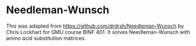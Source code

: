 # Needleman-Wunsch

This was adapted from <a href="https://github.com/drdrsh/Needleman-Wunsch">https://github.com/drdrsh/Needleman-Wunsch</a> by Chris Lockhart for GMU course BINF 401. It solves Needleman-Wunsch with amino acid substitution matrices.
